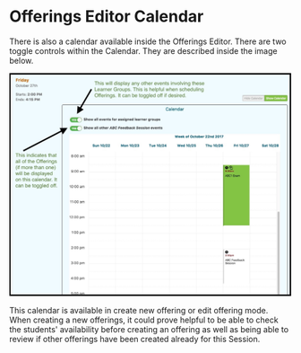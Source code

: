 # Offerings Editor Calendar

There is also a calendar available inside the Offerings Editor. There are two toggle controls within the Calendar. They are described inside the image below.

![](../../.gitbook/assets/offerings_editor_calendar.jpg)

This calendar is available in create new offering or edit offering mode. When creating a new offerings, it could prove helpful to be able to check the students' availability before creating an offering as well as being able to review if other offerings have been created already for this Session.

